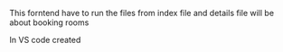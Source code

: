This forntend have to run the files from index file and details file will be about booking rooms

In VS code created
